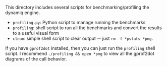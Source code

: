 This directory includes several scripts for benchmarking/profiling the
dynamiq engine. 

* `profiling.py`: Python script to manage running the benchmarks
* `profiling`: shell script to run all the benchmarks and convert the
  results to a useful visual form
* `clean`: simple shell script to clear output -- just `rm -f *pstats *png`.

If you have `gprof2dot` installed, then you can just run the `profiling`
shell script. I recommend `./profiling && open *png` to view all the
gprof2dot diagrams of the call behavior.

